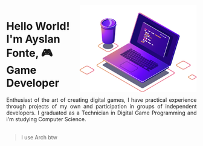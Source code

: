<img src="https://raw.githubusercontent.com/AyslanSE/AyslanSE/main/master/img/computer-illustration.png" width="310px" align="right" alt="ayslan computer" style="max-width:100%;">

# Hello World! <br> I'm Ayslan Fonte, 🎮 Game Developer </h1>

<div align = "justify">
  Enthusiast of the art of creating digital games, I have practical experience through projects of my own and participation in groups of independent developers. I graduated as a Technician in Digital Game Programming and i'm studying Computer Science.
</div><br>

> I use Arch btw
